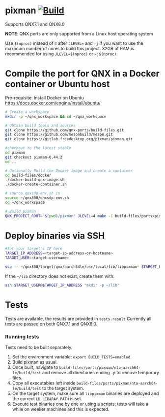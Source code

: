 # pixman [![Build](https://github.com/qnx-ports/build-files/actions/workflows/pixman.yml/badge.svg)](https://github.com/qnx-ports/build-files/actions/workflows/pixman.yml)

Supports QNX7.1 and QNX8.0

**NOTE**: QNX ports are only supported from a Linux host operating system

Use `$(nproc)` instead of `4` after `JLEVEL=` and `-j` if you want to use the maximum number of cores to build this project.
32GB of RAM is recommended for using `JLEVEL=$(nproc)` or `-j$(nproc)`.

# Compile the port for QNX in a Docker container or Ubuntu host

Pre-requisite: Install Docker on Ubuntu https://docs.docker.com/engine/install/ubuntu/
```bash
# Create a workspace
mkdir -p ~/qnx_workspace && cd ~/qnx_workspace

# Obtain build tools and sources
git clone https://github.com/qnx-ports/build-files.git
git clone https://github.com/mesonbuild/meson.git
git clone https://gitlab.freedesktop.org/pixman/pixman.git

#checkout to the latest stable 
cd pixman
git checkout pixman-0.44.2
cd ..

# Optionally Build the Docker image and create a container
cd build-files/docker
./docker-build-qnx-image.sh
./docker-create-container.sh

# source qnxsdp-env.sh in
source ~/qnx800/qnxsdp-env.sh
cd ~/qnx_workspace

# Build pixman
QNX_PROJECT_ROOT="$(pwd)/pixman" JLEVEL=4 make -C build-files/ports/pixman install
```

# Deploy binaries via SSH
```bash
#Set your target's IP here
TARGET_IP_ADDRESS=<target-ip-address-or-hostname>
TARGET_USER=<target-username>

scp -r ~/qnx800/target/qnx/aarch64le/usr/local/lib/libpixman* $TARGET_USER@$TARGET_IP_ADDRESS:~/lib
```

If the `~/lib` directory does not exist, create them with:
```bash
ssh $TARGET_USER@$TARGET_IP_ADDRESS "mkdir -p ~/lib"
```

# Tests
Tests are available, the results are provided in `tests.result`
Currently all tests are passed on both QNX7.1 and QNX8.0.

### Running tests
Tests need to be built separately. 
1. Set the environment variable: `export BUILD_TESTS=enabled`.
2. Build pixman as usual.
3. Once built, navigate to `build-files/ports/pixman/nto-aarch64-le/build/test` and remove all directories ending `.p` to remove temporary files.
4. Copy all executables left inside `build-files/ports/pixman/nto-aarch64-le/build/test` to the target system.
5. On the target system, make sure all `libpixman` binaries are deployed and the correct `LD_LIBARAY_PATH` is set.
6. Execute test binaries one by one or using a scripts; tests will take a while on weeker machines and this is expected.